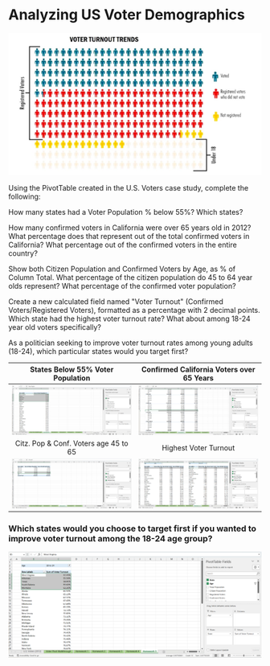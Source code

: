 # Analyzing US Voter Demographics

<p align="center">
    <img src="https://github.com/mathewqpmiller/Excel-PivotTables/blob/main/Images/CaseStudies/VoterDemographics/VoterDemographics.jpg?w=360">
</p>

Using the PivotTable created in the U.S. Voters case study, complete the following:

How many states had a Voter Population % below 55%? Which states?

How many confirmed voters in California were over 65 years old in 2012? What percentage does that represent out of the total confirmed voters in California? What percentage out of the confirmed voters in the entire country?

Show both Citizen Population and Confirmed Voters by Age, as % of Column Total. What percentage of the citizen population do 45 to 64 year olds represent? What percentage of the confirmed voter population?   

Create a new calculated field named "Voter Turnout" (Confirmed Voters/Registered Voters), formatted as a percentage with 2 decimal points. Which state had the highest voter turnout rate? What about among 18-24 year old voters specifically?

As a politician seeking to improve voter turnout rates among young adults (18-24), which particular states would you target first?

|States Below 55% Voter Population|Confirmed California Voters over 65 Years|
|:-:|:-:|
|![States Below 55% Voter Population](https://github.com/mathewqpmiller/Excel-PivotTables/blob/main/Images/CaseStudies/VoterDemographics/Homework1.png?h=350&w=630)|![Confirmed California Voters over 65 Years](https://github.com/mathewqpmiller/Excel-PivotTables/blob/main/Images/CaseStudies/VoterDemographics/Homework2.png?h=350&w=630)|
|Citz. Pop & Conf. Voters age 45 to 65|Highest Voter Turnout|
|![Citz. Pop & Conf. Voters age 45 to 65](https://github.com/mathewqpmiller/Excel-PivotTables/blob/main/Images/CaseStudies/VoterDemographics/Homework3.png?h=350&w=630)|![Highest Voter Turnout](https://github.com/mathewqpmiller/Excel-PivotTables/blob/main/Images/CaseStudies/VoterDemographics/Homework4.png?h=350&w=630)|

### Which states would you choose to target first if you wanted to improve voter turnout among the 18-24 age group?

<p align="center">
    <img src="https://github.com/mathewqpmiller/Excel-PivotTables/blob/main/Images/CaseStudies/VoterDemographics/Homework5.png?w=1260">
</p>
